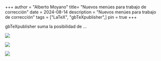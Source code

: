 +++
author = "Alberto Moyano"
title= "Nuevos menúes para trabajo de corrección"
date = 2024-08-14
description = "Nuevos menúes para trabajo de corrección"
tags = ["LaTeX", "gbTeXpublisher",]
pin = true
+++

gbTeXpublisher suma la posibilidad de ...

<!--more-->


![](https://albertomoyano.github.io/blog-gbtexpublisher/images/menu1.png)

![](https://albertomoyano.github.io/blog-gbtexpublisher/images/menu2.png)

![](https://albertomoyano.github.io/blog-gbtexpublisher/images/menu3.png)
